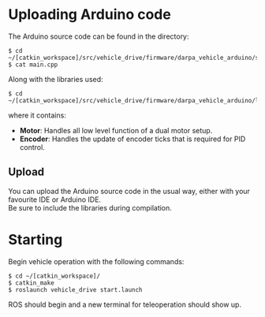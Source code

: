 # Uploading Arduino code

The Arduino source code can be found in the directory:
```
$ cd ~/[catkin_workspace]/src/vehicle_drive/firmware/darpa_vehicle_arduino/src
$ cat main.cpp
```
Along with the libraries used:
```
$ cd ~/[catkin_workspace]/src/vehicle_drive/firmware/darpa_vehicle_arduino/lib
```
where it contains:
* **Motor**: Handles all low level function of a dual motor setup.
* **Encoder**: Handles the update of encoder ticks that is required for PID control.

## Upload
You can upload the Arduino source code in the usual way, either with your favourite IDE or Arduino IDE.\
Be sure to include the libraries during compilation.


# Starting

Begin vehicle operation with the following commands:
```
$ cd ~/[catkin_workspace]/
$ catkin_make
$ roslaunch vehicle_drive start.launch
```
ROS should begin and a new terminal for teleoperation should show up.